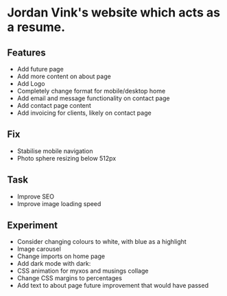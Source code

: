 # Jordan Vink's website which acts as a resume.

## Features
- Add future page
- Add more content on about page
- Add Logo
- Completely change format for mobile/desktop home
- Add email and message functionality on contact page
- Add contact page content
- Add invoicing for clients, likely on contact page

## Fix
- Stabilise mobile navigation
- Photo sphere resizing below 512px

## Task
- Improve SEO
- Improve image loading speed

## Experiment
- Consider changing colours to white, with blue as a highlight
- Image carousel
- Change imports on home page
- Add dark mode with dark:
- CSS animation for myxos and musings collage
- Change CSS margins to percentages
- Add text to about page future improvement that would have passed
